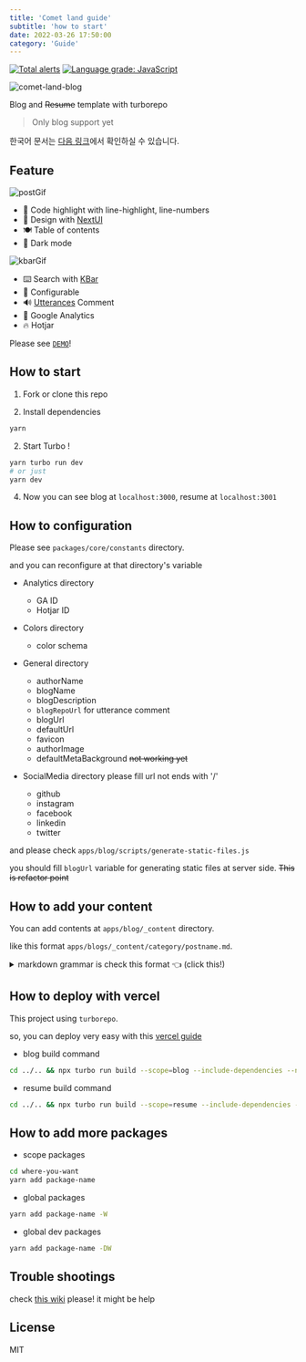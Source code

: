 ```yaml
---
title: 'Comet land guide'
subtitle: 'how to start'
date: 2022-03-26 17:50:00
category: 'Guide'
---
```


[![Total alerts](https://img.shields.io/lgtm/alerts/g/hyesungoh/comet-land.svg?logo=lgtm&logoWidth=18)](https://lgtm.com/projects/g/hyesungoh/comet-land/alerts/) [![Language grade: JavaScript](https://img.shields.io/lgtm/grade/javascript/g/hyesungoh/comet-land.svg?logo=lgtm&logoWidth=18)](https://lgtm.com/projects/g/hyesungoh/comet-land/context:javascript)

![comet-land-blog](https://user-images.githubusercontent.com/26461307/159371599-95b2acd5-e5eb-482c-9ead-d8f601f034b5.png)

Blog and ~~Resume~~ template with turborepo

> Only blog support yet

한국어 문서는 [다음 링크](https://github.com/hyesungoh/hyesungoh-land/tree/main/_docs/korean.md)에서 확인하실 수 있습니다.

## Feature

![postGif](https://user-images.githubusercontent.com/26461307/159372336-e42c1a9c-9915-4d05-9e51-4882d681dc80.gif)

- 👔 Code highlight with line-highlight, line-numbers
- 🎨 Design with [NextUI](https://nextui.org/)
- 🍽 Table of contents
- 🎩 Dark mode

![kbarGif](https://user-images.githubusercontent.com/26461307/159372344-d628b817-d7f5-4322-813e-3468a62e79d6.gif)

- ⌨️ Search with [KBar](https://kbar.vercel.app/)
- 🔨 Configurable
- 🔊 [Utterances](https://utteranc.es/) Comment
- 🔭 Google Analytics
- 🔥 Hotjar

Please see [`DEMO`](https://comet-land-blog.vercel.app/)!

## How to start

1. Fork or clone this repo

2. Install dependencies

```bash
yarn
```

2. Start Turbo !

```bash
yarn turbo run dev
# or just
yarn dev
```

4. Now you can see blog at `localhost:3000`, resume at `localhost:3001`

## How to configuration

Please see `packages/core/constants` directory.

and you can reconfigure at that directory's variable

- Analytics directory
  - GA ID
  - Hotjar ID
- Colors directory
  - color schema
- General directory
  - authorName
  - blogName
  - blogDescription
  - `blogRepoUrl` for utterance comment
  - blogUrl
  - defaultUrl
  - favicon
  - authorImage
  - defaultMetaBackground ~~not working yet~~
- SocialMedia directory
  please fill url not ends with '/'

  - github
  - instagram
  - facebook
  - linkedin
  - twitter

and please check `apps/blog/scripts/generate-static-files.js`

you should fill `blogUrl` variable for generating static files at server side. ~~This is refactor point~~

## How to add your content

You can add contents at `apps/blog/_content` directory.

like this format `apps/blogs/_content/category/postname.md`.

<details>

<summary>
markdown grammar is check this format 👈 (click this!)
</summary>

````markdown
---
title: 'Markdown Examples'
subtitle: 'example for writing markdown'
date: 2022-03-01 17:50:00
category: 'Guide'
---

## h2 heading

### h3 heading

#### h4 heading

##### h5 heading

###### h6 heading

## Emphasis

**This is bold text**

_This is italic text_

~~this is delete~~

## Blockquotes

> Develop. Preview. Ship. – Vercel

### nested

> > great power comes great responsibility
> >
> > — at spider man
>
> This is **awesome**.
>
> — hyesungoh

## Lists

Unordered

- Lorem ipsum dolor.
  - foo
    - bar
- sit amet consectetur adipisicing elit.
- Iure, delectus.

Ordered

1. Lorem ipsum dolor.
   1. lorem
      1. foo
2. sit amet consectetur adipisicing elit.
3. Iure, delectus.

## Code

Inline `code`

```js
import styled from '@emotion/styled';

export default function Foo({ bar }) {
  return (
    <div>
      <H1>Comet-land</H1>
    </div>
  );
}

const H1 = styled.h1`
  color: red;
`;
```

with line highlight

```js {1, 11-13}
import styled from '@emotion/styled';

export default function Foo({ bar }) {
  return (
    <div>
      <H1>Comet-land</H1>
    </div>
  );
}

const H1 = styled.h1`
  color: red;
`;
```

with line number

```js {1, 3} showLineNumbers
import styled from '@emotion/styled';

export default function Foo({ bar }) {
  return (
    <div>
      <H1>Comet-land</H1>
    </div>
  );
}

const H1 = styled.h1`
  color: red;
`;
```

## Links

- [Next.js](https://nextjs.org)
- [Vercel](http://vercel.com)

### Autolink

www.example.com, https://example.com, and contact@example.com.

## Footnote

A note[^1]

[^1]: Big note.

## Table

| Syntax        | Description |   Test Text |
| :------------ | :---------: | ----------: |
| Header        |    Title    | Here's this |
| Paragraph     |    Text     |    And more |
| Strikethrough |             |    ~~Text~~ |

## Tasklist

- [ ] to do
- [x] done
````

</details>

## How to deploy with vercel

This project using `turborepo`.

so, you can deploy very easy with this [vercel guide](https://vercel.com/docs/concepts/git/monorepos#turborepo)

- blog build command

```bash
cd ../.. && npx turbo run build --scope=blog --include-dependencies --no-deps
```

- resume build command

```bash
cd ../.. && npx turbo run build --scope=resume --include-dependencies --no-deps
```

## How to add more packages

- scope packages

```bash
cd where-you-want
yarn add package-name
```

- global packages

```bash
yarn add package-name -W
```

- global dev packages

```bash
yarn add package-name -DW
```

## Trouble shootings

check [this wiki](https://github.com/hyesungoh/comet-land/wiki/Trouble-Shooting) please! it might be help

## License

MIT
